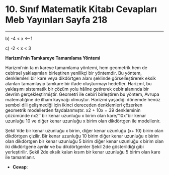 # 10. Sınıf Matematik Kitabı Cevapları Meb Yayınları Sayfa 218

---

b) -4 < x <—1

 c) -2 < x < 3

**Harizmi’nin Tamkareye Tamamîama Yöntemi**

Harizmi’nin ta m kareye tamamlama yöntemi, hem geometrik hem de cebirsel yaklaşımları birleştiren yenilikçi bir yöntemdir. Bu yöntem, denklemleri bir kare veya dikdörtgen alanı şeklinde görselleştirerek eksik alanları tamamlayıp tamkare bir ifade oluşturmayı hedefler. HarizmI, bu yaklaşımı sistematik bir çözüm yolu hâline getirerek cebir alanında bir devrim gerçekleştirmiştir. Geometri ile cebiri birleştiren bu yöntem, Avrupa matematiğine de ilham kaynağı olmuştur. Harizmi yaşadığı dönemde henüz sembol dili gelişmediği için ikinci dereceden denklemleri çözerken geometrik modellerden faydalanmıştır. x2 + 10x = 39 denkleminin çözümünde nx2″ bir kenar uzunluğu x birim olan kare/’10x”bir kenar uzunluğu 10 ve diğer kenar uzunluğu x birim olan dikdörtgen ile modellenir.

Şekil Vde bir kenar uzunluğu x birim, diğer kenar uzunluğu (x+ 10) birim olan dikdörtgen çizilir. Bir kenar uzunluğu 10 birim diğer kenar uzunluğu x birim olan dikdörtgen bir kenar uzunluğu 5 birim diğer kenar uzunluğu x birim olan iki dikdörtgene ayrılır ve bu dikdörtgenler Şekil 2de gösterildiği gibi yerleştirilir. Şekil 2de eksik kalan kısım bir kenar uzunluğu 5 birim olan kare ile tamamlanır.

-   **Cevap**: